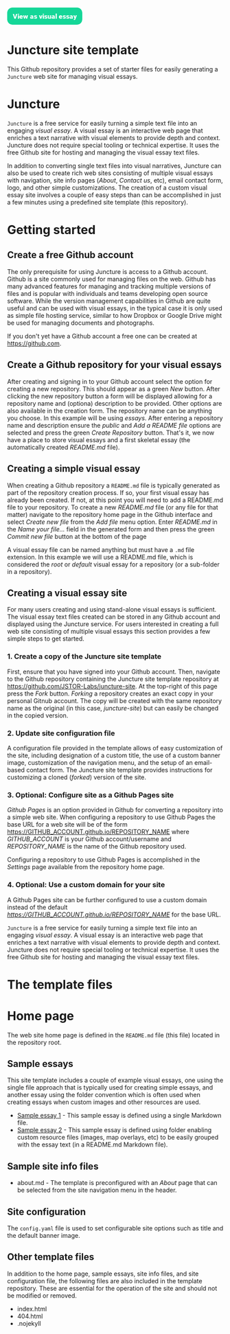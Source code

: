 <!-- This just provides a convenient way for viewing the visual essay, it is not actually needed in the essay -->
<a href="https://essays.juncture-digital.org"><img src="/images/ve-button.png"></a>

# Juncture site template

This Github repository provides a set of starter files for easily generating a `Juncture` web site for managing visual essays.

# Juncture

`Juncture` is a free service for easily turning a simple text file into an engaging *visual essay*.  A visual essay is an interactive web page that enriches a text narrative with visual elements to provide depth and context.  Juncture does not require special tooling or technical expertise.  It uses the free Github site for hosting and managing the visual essay text files.

In addition to converting single text files into visual narratives, Juncture can also be used to create rich web sites consisting of multiple visual essays with navigation, site info pages (_About_, _Contact us_, etc), email contact form, logo, and other simple customizations.  The creation of a custom visual essay site involves a couple of easy steps than can be accomplished in just a few minutes using a predefined site template (this repository). 

# Getting started

## Create a free Github account

The only prerequisite for using Juncture is access to a Github account.  Github is a site commonly used for managing files on the web.  Github has many advanced features for managing and tracking multiple versions of files and is popular with individuals and teams developing open source software.  While the version management capabilities in Github are quite useful and can be used with visual essays, in the typical case it is only used as simple file hosting service, similar to how Dropbox or Google Drive might be used for managing documents and photographs.

If you don't yet have a Github account a free one can be created at https://github.com.

## Create a Github repository for your visual essays

After creating and signing in to your Github account select the option for creating a new repository.  This should appear as a green _New_ button.  After clicking the new repository button a form will be displayed allowing for a repository name and (optiona) description to be provided.  Other options are also available in the creation form.  The repository name can be anything you choose.  In this example will be using _essays_.  After entering a repository name and description ensure the _public_ and _Add a README file_ options are selected and press the green _Create Repository_ button.  That's it, we now have a place to store visual essays and a first skeletal essay (the automatically created _README.md_ file).

## Creating a simple visual essay

When creating a Github repository a `README.md` file is typically generated as part of the repository creation process.  If so, your first visual essay has already been created.  If not, at this point you will need to add a README.md file to your repository.  To create a new _README.md_ file (or any file for that matter) navigate to the repository home page in the Github interface and select _Create new file_ from the _Add file_ menu option.  Enter _README.md_ in the _Name your file..._ field in the generated form and then press the green _Commit new file_ button at the bottom of the page

A visual essay file can be named anything but must have a `.md` file extension.  In this example we will use a README.md file, which is considered the _root_ or _default_ visual essay for a repository (or a sub-folder in a repository).

## Creating a visual essay site

For many users creating and using stand-alone visual essays is sufficient.  The visual essay text files created can be stored in any Github account and displayed using the Juncture service.  For users interested in creating a full web site consisting of multiple visual essays this section provides a few simple steps to get started.

### 1. Create a copy of the Juncture site template

First, ensure that you have signed into your Github account.  Then, navigate to the Github repository containing the Juncture site template repository at https://github.com/JSTOR-Labs/juncture-site.  At the top-right of this page press the
_Fork_ button.  _Forking_ a repository creates an exact copy in your personal Gitnub account.  The copy will be created with the same repository name as the original (in this case, _juncture-site_) but can easily be changed in the copied version. 

### 2. Update site configuration file

A configuration file provided in the template allows of easy customization of the site, including designation of a custom title, the use of a custom banner image, customization of the navigation menu, and the setup of an email-based contact form.  The Juncture site template provides instructions for customizing a cloned (_forked_) version of the site.  

### 3. Optional: Configure site as a Github Pages site

_Github Pages_ is an option provided in Github for converting a repository into a simple web site.  When configuring a repository to use Github Pages the base URL for a web site will be of the form https://GITHUB_ACCOUNT.github.io/REPOSITORY_NAME where _GITHUB_ACCOUNT_ is your Github account/username and _REPOSITORY_NAME_ is the name of the Github repository used.

Configuring a repository to use Github Pages is accomplished in the _Settings_ page available from the repository home page.

### 4. Optional: Use a custom domain for your site

A Github Pages site can be further configured to use a custom domain instead of the default _https://GITHUB_ACCOUNT.github.io/REPOSITORY_NAME_ for the base URL.

`Juncture` is a free service for easily turning a simple text file into an engaging *visual essay*.  A visual essay is an interactive web page that enriches a text narrative with visual elements to provide depth and context.  Juncture does not require special tooling or technical expertise.  It uses the free Github site for hosting and managing the visual essay text files.

# The template files

# Home page

The web site home page is defined in the `README.md` file (this file) located in the repository root.

## Sample essays

This site template includes a couple of example visual essays, one using the single file approach that is typically used for creating simple essays, and another essay using the folder convention which is often used when creating essays when custom images and other resources are used.

- [Sample essay 1](/example-essay-1) - This sample essay is defined using a single Markdown file.  
- [Sample essay 2](example-essay-2) - This sample essay is defined using folder enabling custom resource files (images, map overlays, etc) to be easily grouped with the essay text (in a README.md Markdown file).

## Sample site info files

- about.md - The template is preconfigured with an _About_ page that can be selected from the site navigation menu in the header.

## Site configuration

The `config.yaml` file is used to set configurable site options such as title and the default banner image. 

## Other template files

In addition to the home page, sample essays, site info files, and site configuration file, the following files are also included in the template repository.  These are essential for the operation of the site and should not be modified or removed.

- index.html
- 404.html
- .nojekyll

